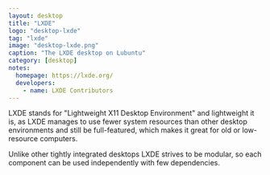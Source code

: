 ```yaml
---
layout: desktop
title: "LXDE"
logo: "desktop-lxde"
tag: "lxde"
image: "desktop-lxde.png"
caption: "The LXDE desktop on Lubuntu"
category: [desktop]
notes:
  homepage: https://lxde.org/
  developers:
    - name: LXDE Contributors
---
```


LXDE stands for "Lightweight X11 Desktop Environment" and lightweight it is, as LXDE manages to use fewer system resources than other desktop environments and still be full-featured, which makes it great for old or low-resource computers.

Unlike other tightly integrated desktops LXDE strives to be modular, so each component can be used independently with few dependencies.